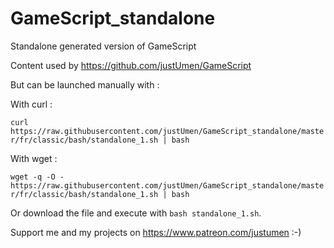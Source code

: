 # GameScript_standalone
Standalone generated version of GameScript

Content used by https://github.com/justUmen/GameScript



But can be launched manually with :

With curl :

`curl https://raw.githubusercontent.com/justUmen/GameScript_standalone/master/fr/classic/bash/standalone_1.sh | bash`

With wget :

`wget -q -O - https://raw.githubusercontent.com/justUmen/GameScript_standalone/master/fr/classic/bash/standalone_1.sh | bash`

Or download the file and execute with `bash standalone_1.sh`.

Support me and my projects on https://www.patreon.com/justumen
:-)
